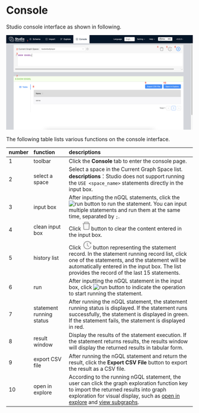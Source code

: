 # Console

Studio console interface as shown in following.

![console interface](../figs/st-ug-055.png "console")

The following table lists various functions on the console interface.

| number | function        | descriptions                                                                                                                                                                                                                                                                   |
| :----- | :-------------- | :----------------------------------------------------------------------------------------------------------------------------------------------------------------------------------------------------------------------------------------------------------------------------- |
| 1      | toolbar         | Click the **Console** tab to enter the console page.                                                                                                                                                                                                                           |
| 2      | select a space  | Select a space in the Current Graph Space list. <br/> **descriptions**：Studio does not support running the `USE <space_name>` statements directly in the input box.                                                                                                           |
| 3      | input box       | After inputting the nGQL statements, click the ![run](../figs/st-ug-008.png) button to run the statement. You can input multiple statements and run them at the same time, separated by `;`.                                                                                   |
| 4      | clean input box | Click ![clean](../figs/st-ug-056.png) button to clear the content entered in the input box.                                                                                                                                                                                    |
| 5      | history list    | Click ![history](../figs/st-ug-057.png) button representing the statement record. In the statement running record list, click one of the statements, and the statement will be automatically entered in the input box. The list provides the record of the last 15 statements. |
| 6      | run             | After inputting the nGQL statement in the input box, click ![run](../figs/st-ug-008.png) button to indicate the operation to start running the statement.                                                                                                                                                 |
| 7      | statement running status    | After running the nGQL statement, the statement running status is displayed. If the statement runs successfully, the statement is displayed in green. If the statement fails, the statement is displayed in red.                                                                                                                                                                   |
| 8      | result window       | Display the results of the statement execution. If the statement returns results, the results window will display the returned results in tabular form.                                                                                                                                                                                                     |
| 9      | export CSV file    | After running the nGQL statement and return the result, click the **Export CSV File** button to export the result as a CSV file.                                                                                                                                                                                         |
| 10     | open in explore    | According to the running nGQL statement, the user can click the graph exploration function key to import the returned results into graph exploration for visual display, such as [open in explore](../use-console/st-ug-open-in-explore.md) and [view subgraphs](../use-console/st-ug-visualize-subgraph.md).                                                                |

